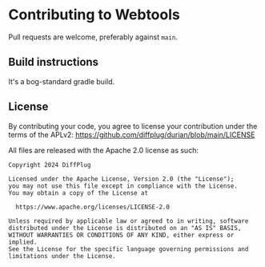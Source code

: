 # Contributing to Webtools

Pull requests are welcome, preferably against `main`.

## Build instructions

It's a bog-standard gradle build.

## License

By contributing your code, you agree to license your contribution under the terms of the APLv2: https://github.com/diffplug/durian/blob/main/LICENSE

All files are released with the Apache 2.0 license as such:

```
Copyright 2024 DiffPlug

Licensed under the Apache License, Version 2.0 (the "License");
you may not use this file except in compliance with the License.
You may obtain a copy of the License at

  https://www.apache.org/licenses/LICENSE-2.0

Unless required by applicable law or agreed to in writing, software
distributed under the License is distributed on an "AS IS" BASIS,
WITHOUT WARRANTIES OR CONDITIONS OF ANY KIND, either express or implied.
See the License for the specific language governing permissions and
limitations under the License.
```
